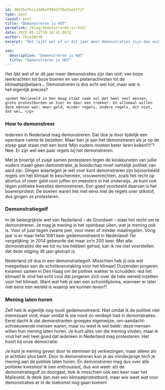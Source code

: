 ```yaml
---
id: 30b7bafbcc2446ef9943776a7eabff27
type: post
layout: post
title: "Demonstreren is HOT"
permalink: /blog/demonstreren-is-hot/
date: 2022-05-11T19:16:41.067Z
author: 7biA1WiYB
excerpt: "Het lijkt wel of er dit jaar meer demonstraties zijn dan ooit: van boze leerkrachten tot boze boeren en van pietenactivisten tot de klimaatspijbelaars... Demonstreren is dus echt wel hot, maar wat is het eigenlijk precies?
   "
seo:
  description: "Demonstreren is HOT"
  title: "Demonstreren is HOT"
---
```

Het lijkt wel of er dit jaar meer demonstraties zijn dan ooit: van boze leerkrachten tot boze boeren en van pietenactivisten tot de klimaatspijbelaars... Demonstreren is dus echt wel hot, maar wat is het eigenlijk precies?
   

    <p>Het Malieveld in Den Haag staat vaak vol met heel veel mensen, grote protestborden en hier en daar een trekker. En allemaal willen deze mensen wat: meer geld, minder regels, andere regels, dit niet, dat wel… </p>
<h3><strong>How to demonstreer</strong></h3>
<p>Iedereen in Nederland mag demonstreren. Dat doe je door tijdelijk een openbare ruimte te bezetten. Maar ben je aan het demonstreren als je op de stoep gaat staan met een bord ‘Mijn ouders moeten beter leren koken!!!!’? Nee. Er zijn wel een paar regels bij het demonstreren.</p>
<p>Met je broertje of zusje samen protesteren tegen de kookkunsten van jullie ouders maakt geen demonstratie, je boodschap moet namelijk politiek van aard zijn. Dingen waartegen je wél voor kunt demonstreren zijn bijvoorbeeld regels om het klimaat te beschermen, vrouwenrechten, zoals het recht op abortus of meer geld voor juffen en meesters in het onderwijs. Je kunt ook tégen politieke kwesties demonstreren. Een goed voorbeeld daarvan is het boerenprotest. De boeren waren het niet eens met de regels over stikstof, dus gingen ze protesteren. </p>
<h3><strong>Demonstratiegolf </strong></h3>
<p>In de belangrijkste wet van Nederland – de Grondwet – staat het recht om te demonstreren. Je mag je mening in het openbaar uiten, wat je mening ook is. Voor of juist tegen zwarte piet, voor meer of minder maatregelen. Vorig jaar is er maar liefst 1081 keer gedemonstreerd in Nederland! Ter vergelijking: in 2014 gebeurde dat maar zo’n 200 keer. Met alle demonstraties die we tot nu toe hebben gehad, kan ik me niet voorstellen dat deze stijging dit jaar gestopt is.</p>
<p>Nederland zit dus in een demonstratiegolf. Misschien heb jij ook wel meegedaan aan de scholierenstaking voor het klimaat! Duizenden jongeren kwamen samen in Den Haag om de politiek wakker te schudden: red het klimaat! Ik vind het echt cool dat jongeren zich over de hele wereld inzetten voor het klimaat. Want wat heb je aan een schooldiploma, wanneer er later niet eens een wereld is waarop we kunnen leven?!</p>
<h3><strong>Mening laten horen</strong></h3>
<p>Zelf heb ik eigenlijk nog nooit gedemonstreerd. Niet omdat ik de politiek niet interessant vind, maar omdat ik me nooit zo verdiept had in demonstraties. Eerst dacht ik dat demonstranten groepjes eigenwijze, om-aandacht-schreeuwende mensen waren, maar nu weet ik wel beter: deze mensen willen hun mening laten horen. Je kunt alles van die mening vinden, maar ik vind het wél heel goed dat iedereen in Nederland mag protesteren. Het hoort bij onze democratie. </p>
<p>Je kunt je mening geven door te stemmen bij verkiezingen, maar alleen als je achttien plus bent. Door te demonstreren kun je als minderjarige tóch je mening aan de politiek laten horen. Én demonstreren mag dus over alle politieke kwesties! Ik ben enthousiast, dus wie weet: als de demonstratiegolf zo doorgaat, trek ik misschien ook een keer naar het Malieveld. Ik denk dan met een klimaatprotestbord, maar wie weet wat voor demonstraties er in de toekomst nog gaan komen!</p>  
